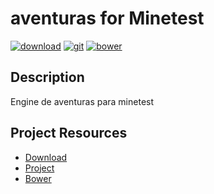 # aventuras for Minetest

[![download](https://img.shields.io/github/tag/BrunoMine/aventuras.svg?style=flat-square&label=release)](https://github.com/BrunoMine/aventuras/archive/master.zip)
[![git](https://img.shields.io/badge/git-project-green.svg?style=flat-square)](https://github.com/BrunoMine/aventuras)
[![bower](https://img.shields.io/badge/bower-mod-green.svg?style=flat-square)](https://minetest-bower.herokuapp.com/mods/aventuras)


## Description

Engine de aventuras para minetest


## Project Resources

* [Download](https://github.com/BrunoMine/aventuras/archive/master.zip)
* [Project](https://github.com/BrunoMine/aventuras)
* [Bower](https://minetest-bower.herokuapp.com/mods/aventuras)
